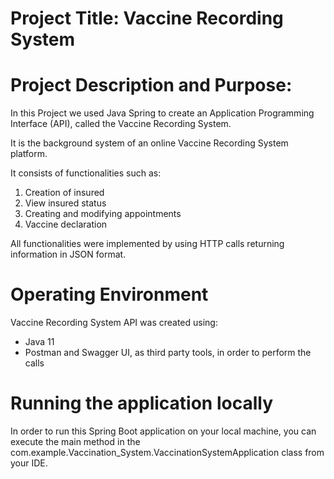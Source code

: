 # Project Title: Vaccine Recording System

# Project Description and Purpose:

In this Project we used Java Spring to create an Application Programming Interface (API), called the Vaccine Recording System.

It is the background system of an online Vaccine Recording System platform.

It consists of functionalities such as:

1. Creation of insured
2. View insured status
3. Creating and modifying appointments
4. Vaccine declaration

All functionalities were implemented by using HTTP calls returning information in JSON format.

# Operating Environment
Vaccine Recording System API was created using:

- Java 11
- Postman and Swagger UI, as third party tools, in order to perform the calls

# Running the application locally
In order to run this Spring Boot application on your local machine, you can execute the main method in the com.example.Vaccination_System.VaccinationSystemApplication  class from your IDE.
